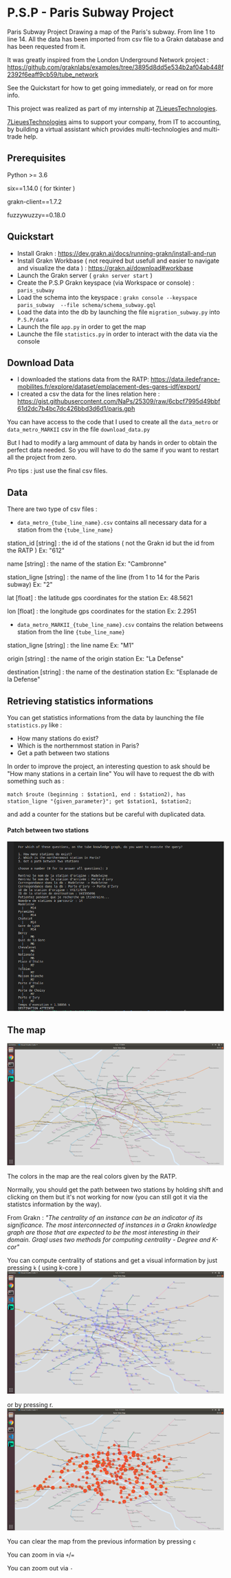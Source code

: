 # P.S.P - Paris Subway Project
Paris Subway Project  Drawing a map of the Paris's subway. From line 1 to line 14. All the data has been imported from csv file to a Grakn database and has been requested from it.

It was greatly inspired from the London Underground Network project : https://github.com/graknlabs/examples/tree/3895d8dd5e534b2af04ab448f2392f6eaff9cb59/tube_network

See the Quickstart for how to get going immediately, or read on for more info.

This project was realized as part of my internship at [7LieuesTechnologies](http://www.7lieues.net).

[7LieuesTechnologies](http://www.7lieues.net) aims to support your company, from IT to accounting, by building a virtual assistant which provides multi-technologies and multi-trade help.

## Prerequisites

Python >= 3.6 

six==1.14.0 ( for tkinter ) 

grakn-client==1.7.2

fuzzywuzzy==0.18.0

## Quickstart

- Install Grakn : https://dev.grakn.ai/docs/running-grakn/install-and-run
- Install Grakn Workbase ( not required but usefull and easier to navigate and visualize the data ) : https://grakn.ai/download#workbase
- Launch the Grakn server ( `grakn server start` ) 
- Create the P.S.P Grakn keyspace (via Workspace or console) : `paris_subway`
- Load the schema into the keyspace : `grakn console --keyspace paris_subway  --file schema/schema_subway.gql`
- Load the data into the db by launching the file `migration_subway.py` into `P.S.P/data`
- Launch the file `app.py` in order to get the map
- Launche the file `statistics.py` in order to interact with the data via the console


## Download Data

- I downloaded the stations data from the RATP: https://data.iledefrance-mobilites.fr/explore/dataset/emplacement-des-gares-idf/export/
- I created a csv the data for the lines relation here : https://gist.githubusercontent.com/NaPs/25309/raw/6cbcf7995d49bbf61d2dc7b4bc7dc426bbd3d6d1/paris.gph

You can have access to the code that I used to create all the `data_metro` or `data_metro_MARKII` csv in the file `download_data.py`

But I had to modify a larg ammount of data by hands in order to obtain the perfect data needed. So you will have to do the same if you want to restart all the project from zero. 

Pro tips : just use the final csv files.

## Data

There are two type of csv files : 

- `data_metro_{tube_line_name}.csv` contains all necessary data for a station from the `{tube_line_name}`

station_id [string] : the id of the stations ( not the Grakn id but the id from the RATP ) Ex: "612"

name [string] : the name of the station Ex: "Cambronne"

station_ligne [string] : the name of the line (from 1 to 14 for the Paris subway) Ex: "2"

lat [float] : the latitude gps coordinates for the station Ex: 48.5621

lon [float] : the longitude gps coordinates for the station Ex: 2.2951

- `data_metro_MARKII_{tube_line_name}.csv` contains the relation betweens station from the line `{tube_line_name}`

station_ligne [string] : the line name Ex: "M1"

origin [string] : the name of the origin station Ex: "La Defense"

destination [string] : the name of the destination station Ex: "Esplanade de la Defense"


## Retrieving statistics informations 

You can get statistics informations from the data by launching the file `statistics.py` like : 

- How many stations do exist?
- Which is the northernmost station in Paris?
- Get a path between two stations

In order to improve the project, an interesting question to ask should be "How many stations in a certain line"
You will have to request the db with something such as :

```
match $route (beginning : $station1, end : $station2), has station_ligne "{given_parameter}"; get $station1, $station2;
```

and add a counter for the stations but be careful with duplicated data.

#### Patch between two stations
![path_between_station](image/Path_stations.png)

## The map 

![map](image/Map.png)

The colors in the map are the real colors given by the RATP.

Normally, you should get the path between two stations by holding shift and clicking on them but it's not working for now (you can still got it via the statistcs information by the way).

From Grakn  : *"The centrality of an instance can be an indicator of its significance. The most interconnected of instances in a Grakn knowledge graph are those that are expected to be the most interesting in their domain. Graql uses two methods for computing centrality - Degree and K-cor"*

You can compute centrality of stations and get a visual information by just pressing `k` ( using k-core )
![map_k_core](image/Map_k_core.png)

or by pressing r.
![map_core](image/map_degree.png)

You can clear the map from the previous information by pressing `c`

You can zoom in via `+`/`=`

You can zoom out via `-`
